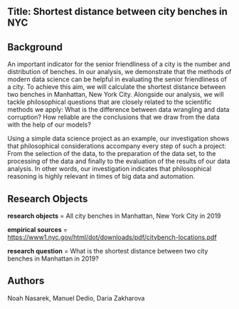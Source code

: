 ## Title: Shortest distance between city benches in NYC


## Background

An important indicator for the senior friendliness of a city is the number and distribution of benches. In our analysis, we demonstrate that the methods of modern data science can be helpful in evaluating the senior friendliness of a city. To achieve this aim, we will calculate the shortest distance between two benches in Manhattan, New York City. Alongside our analysis, we will tackle philosophical questions that are closely related to the scientific methods we apply: 
What is the difference between data wrangling and data corruption? How reliable are the conclusions that we draw from the data with the help of our models?

Using a simple data science project as an example, our investigation shows that philosophical considerations accompany every step of such a project: From the selection of the data, to the preparation of the data set, to the processing of the data and finally to the evaluation of the results of our data analysis. In other words, our investigation indicates that philosophical reasoning is highly relevant in times of big data and automation.

## Research Objects

**research objects** = All city benches in Manhattan, New York City in 2019

**empirical sources** = https://www1.nyc.gov/html/dot/downloads/pdf/citybench-locations.pdf

**research question** = What is the shortest distance between two city benches in Manhattan in 2019?


## Authors 

Noah Nasarek, Manuel Dedio, Daria Zakharova
